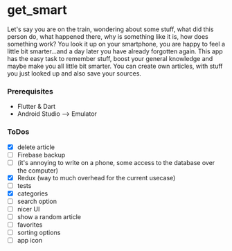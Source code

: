 # get_smart

Let's say you are on the train, wondering about some stuff, what did this person do, what happened there, why is something like it is, how does something work? 
You look it up on your smartphone, you are happy to feel a little bit smarter...and a day later you have already forgotten again.
This app has the easy task to remember stuff, boost your general knowledge and maybe make you all little bit smarter. You can create own articles, with stuff you just looked up
and also save your sources. 

### Prerequisites

* Flutter & Dart
* Android Studio --> Emulator

### ToDos

- [x] delete article
- [ ] Firebase backup
- [ ] (it's annoying to write on a phone, some access to the database over the computer)
- [x] Redux (way to much overhead for the current usecase)
- [ ] tests
- [x] categories
- [ ] search option
- [ ] nicer UI
- [ ] show a random article
- [ ] favorites
- [ ] sorting options
- [ ] app icon
